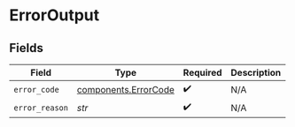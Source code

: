 # ErrorOutput


## Fields

| Field                                                    | Type                                                     | Required                                                 | Description                                              |
| -------------------------------------------------------- | -------------------------------------------------------- | -------------------------------------------------------- | -------------------------------------------------------- |
| `error_code`                                             | [components.ErrorCode](../../models/shared/errorcode.md) | :heavy_check_mark:                                       | N/A                                                      |
| `error_reason`                                           | *str*                                                    | :heavy_check_mark:                                       | N/A                                                      |